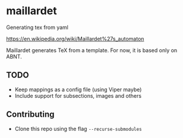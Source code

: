 # maillardet
Generating tex from yaml

https://en.wikipedia.org/wiki/Maillardet%27s_automaton

Maillardet generates TeX from a template. For now, it is based only on ABNT.

## TODO
- Keep mappings as a config file (using Viper maybe)
- Include support for subsections, images and others

## Contributing
- Clone this repo using the flag `--recurse-submodules`